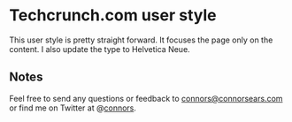 # Techcrunch.com user style

This user style is pretty straight forward. It focuses the page only on the content. I also update the type to Helvetica Neue.

## Notes
Feel free to send any questions or feedback to [connors@connorsears.com][1] or find me on Twitter at @[connors][2].


[1]: mailto:connors@connorsears.com         "Email Connor"
[2]: http://twitter.com/connors             "Connor Sears on Twitter"